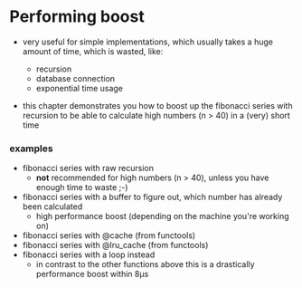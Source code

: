 #   Performing boost

-   very useful for simple implementations, which usually takes a huge amount of time, which is wasted, like:
    -   recursion
    -   database connection
    -   exponential time usage

-   this chapter demonstrates you how to boost up the fibonacci series with recursion to be able to calculate high numbers (n > 40) in a (very) short time

### examples
-   fibonacci series with raw recursion
    -   **not** recommended for high numbers (n > 40), unless you have enough time to waste ;-)
-   fibonacci series with a buffer to figure out, which number has already been calculated
    -   high performance boost (depending on the machine you're working on)
-   fibonacci series with @cache (from functools)
-   fibonacci series with @lru_cache (from functools)
-   fibonacci series with a loop instead
    -   in contrast to the other functions above this is a drastically performance boost within 8µs